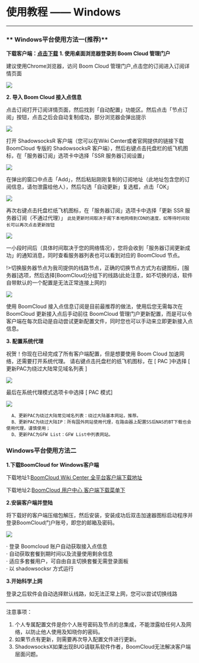 # 使用教程 —— Windows
- - -
### ** Windows平台使用方法一(推荐)**

**下载客户端：[点击下载](https://cdn-for-boomcloud.b0.upaiyun.com/download/ShadowsocksR.7z)**
**1. 使用桌面浏览器登录到 Boom Cloud 管理门户**

建议使用Chrome浏览器，访问 Boom Cloud 管理门户,点击您的订阅进入订阅详情页面

![](/img/win/0.png)

**2. 导入 Boom Cloud 接入点信息**

点击订阅打开订阅详情页面，然后找到「自动配置」功能区。然后点击「节点订阅」按钮，点击之后会自动复制成功，部分浏览器会弹出提示

![](/img/win/01.png)


打开 ShadowsocksR 客户端（您可以在Wiki Center或者官网提供的链接下载 BoomCloud 专版的 ShadowsocksR 客户端），然后右键点击托盘栏的纸飞机图标，在「服务器订阅」选项卡中选择「SSR 服务器订阅设置」

![](/img/win/003.png)  

在弹出的窗口中点击「Add」，然后粘贴刚刚复制的订阅地址（此地址包含您的订阅信息，请勿泄露给他人），然后勾选「自动更新」复选框，点击「OK」

![](/img/win/004.png)

再次右键点击托盘栏纸飞机图标，在「服务器订阅」选项卡中选择「更新 SSR 服务器订阅（不通过代理）」 `此处更新时间取决于阁下本地网络到CDN的速度，如等待时间较长可以再次点击更新按钮`

![](/img/win/005.png)

一小段时间后（具体时间取决于您的网络情况），您将会收到「服务器订阅更新成功」的通知消息，同时查看服务器列表也可以看到对应的 BoomCloud 节点。

!>切换服务器节点为我司提供的线路节点，正确的切换节点方式为右键图标，[服务器]选项，然后选择[BoomCloud]分组下的线路(此处注意，如不切换的话，软件自带默认的一个配置是无法正常连接上网的)

![](/img/win/006.png)

使用 BoomCloud 接入点信息订阅是目前最推荐的做法，使用后您无需每次在 BoomCloud 更新接入点后手动前往 BoomCloud 管理门户更新配置，而是可以令客户端在每次启动是自动尝试更新配置文件，同时您也可以手动来立即更新接入点信息。

**3. 配置系统代理**

祝贺！你现在已经完成了所有客户端配置，但是想要使用 Boom Cloud 加速网络，还需要打开系统代理。
请右键点击托盘栏的纸飞机图标，在 [ PAC ]中选择  [ 更新PAC为绕过大陆常见域名列表 ]

![](/img/win/007.png)

最后在系统代理模式选项卡中选择 [ PAC 模式]

![](/img/win/008.png)


```
  A、更新PAC为绕过大陆常见域名列表：绕过大陆基本网站，推荐。
  B、更新PAC为绕过大陆IP：所有国外网站使用代理，在路由器上配置SS后NAS的BT下载也会使用代理，谨慎使用；
  D、更新PAC为GFW List：GFW List中列表网站。
```
### **Windows平台使用方法二**

**1.下载BoomCloud for Windows客户端**

下载地址1:[BoomCloud Wiki Center 全平台客户端下载地址](https://boomcloud.wiki/xia-zai-di-zhi.html)  

下载地址2:[BoomCloud 用户中心   客户端下载菜单下](https://www.boompp.com/downloads.php)

**2.安装客户端并登陆**

将下载好的客户端压缩包解压，然后安装，安装成功后双击加速器图标启动程序并登录BoomCloud门户账号，即您的邮箱及密码。

![](/img/win/client-01.png)

· 登录 Boomcloud 账户自动获取接入点信息  
· 自动获取套餐到期时间以及流量使用剩余信息  
· 适应多套餐用户，可自由自主切换套餐无需登录面板   
· 以 shadowsocksr 方式运行

**3.开始科学上网**

登录之后软件会自动选择默认线路，如无法正常上网，您可以尝试切换线路
- - -
注意事项：  
1. 个人专属配置文件是你个人账号密码及节点的总集成，不能泄露给任何人及网络，以防止他人使用及知晓你的密码。  
2. 如果节点有更新，则需要再次导入配置文件进行更新。  
3. ShadowsocksX如果出现BUG请联系软件作者，BoomCloud无法解决客户端层面问题。